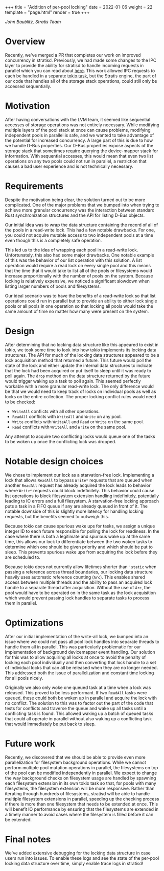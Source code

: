 +++
title = "Addition of per-pool locking"
date = 2022-01-06
weight = 22
template = "page.html"
render = true
+++

*John Baublitz, Stratis Team*

Overview
========
Recently, we've merged a PR that completes our work on improved concurrency in
stratisd.  Previously, we had made some changes to the IPC layer to provide the
ability for stratisd to handle incoming requests in parallel which you can read
about [here]. This work allowed IPC requests to each be handled
in a separate [tokio task], but the Stratis engine, the part of our code that
handles all of the storage stack operations, could still only be accessed
sequentially.

Motivation
==========
After having conversations with the LVM team, it seemed like sequential accesses
of storage operations was not entirely necessary. While modifying multiple layers
of the pool stack at once can cause problems, modifying independent pools in
parallel is safe, and we wanted to take advantage of the potential for increased
concurrency. A large part of this is due to how we handle D-Bus properties. Our
D-Bus properties expose aspects of the storage stack that sometimes require
querying the device-mapper stack for information. With sequential accesses,
this would mean that even two list operations on any two pools could not run in
parallel, a restriction that causes a bad user experience and is not technically
necessary.

Requirements
============
Despite the motivation being clear, the solution turned out to be more complicated.
One of the major problems that we bumped into when trying to achieve more granular
concurrency was the interaction between standard Rust synchronization structures
and the API for listing D-Bus objects.

Our initial idea was to wrap the data structure containing the record of all of
the pools in a read-write lock. This had a few notable drawbacks. For one, you
could not acquire mutable access to two independent pools at a time even though
this is a completely safe operation.

This led us to the idea of wrapping each pool in a read-write lock. Unfortunately,
this also had some major drawbacks. One notable example of this was the behavior of
our list operation with this solution. A list operation would require a read lock
on every single pool and this means that the time that it would take to list all of
the pools or filesystems would increase proportionally with the number of pools
on the system. Because locking is relatively expensive, we noticed a significant
slowdown when listing larger numbers of pools and filesystems.

Our ideal scenario was to have the benefits of a read-write lock so that list
operations could run in parallel but to provide an ability to either lock single
pools or all pools in one operation so that locking all pools would take the
same amount of time no matter how many were present on the system.

Design
======
After determining that no locking data structure like this appeared to exist
in tokio, we took some time to look into how tokio implements its locking data
structures. The API for much of the locking data structures appeared to
be a lock acquisition method that returned a future. This future would poll the state
of the lock and either update the internal data structures to indicate that
the lock had been acquired or put itself to sleep until it was ready to poll
again. The `drop` method on the data structure returned by the future would
trigger waking up a task to poll again. This seemed perfectly workable with
a more granular read-write lock. The only difference would be that we would
need to keep track of locks on individual pools as well as locks on the entire
collection. The proper locking conflict rules would need to be checked:

* `WriteAll` conflicts with all other operations.
* `ReadAll` conflicts with `WriteAll` and `Write` on any pool.
* `Write` conflicts with `WriteAll` and `Read` or `Write` on the same pool.
* `Read` conflicts with `WriteAll` and `Write` on the same pool.

Any attempt to acquire two conflicting locks would queue one of the tasks to
be woken up once the conflicting lock was dropped.

Notable design choices
======================
We chose to implement our lock as a starvation-free lock. Implementing a lock
that allows `ReadAll` to bypass `Write*` requests that are queued when another
`ReadAll` request has already acquired the lock leads to behavior where `Write*`
requests could block indefinitely. This behavior could cause list operations to
block filesystem extension handling indefinitely, potentially leading to IO errors
and a full filesystem. A starvation-free locking approach puts a task in a FIFO
queue if any are already queued in front of it. The notable downside of this is
slightly more latency for handling locking requests, but the benefits seemed to
outweigh this.

Because tokio can cause spurious wake ups for tasks, we assign a unique integer
ID to each future responsible for polling the lock for readiness. In the case
where there is both a legitimate and spurious wake up at the same time, this
allows our lock to differentiate between the two woken tasks to determine which
one should be given priority and which should be put to sleep. This prevents
spurious wake ups from acquiring the lock before they are scheduled to.

Because tokio does not currently allow lifetimes shorter than `'static` when
passing a reference across thread boundaries, our locking data structure
heavily uses automatic reference counting (`Arc`). This enables shared access
between multiple threads and the ability to pass an acquired lock handle to
a separate thread after acquisition. Without the use of `Arc`, the pool would
have to be operated on in the same task as the lock acquisition which would
prevent passing lock handles to separate tasks to process them in parallel.

Optimizations
=============
After our initial implementation of the write-all lock, we bumped into an issue
where we could not pass all pool lock handles into separate threads to handle
them all in parallel. This was particularly problematic for our implementation
of background devicemapper event handling. Our solution for this was to allow
acquiring all locks at once to avoid the penalty of locking each pool individually
and then converting that lock handle to a set of individual locks that can all
be released when they are no longer needed. This addressed both the issue of
parallelization and constant time locking for all pools nicely.

Originally we also only woke one queued task at a time when a lock was released.
This proved to be less performant. If two `ReadAll` tasks were queued, these could
both be woken up in parallel and acquire the lock with no conflict. The solution
to this was to factor out the part of the code that tests for conflicts and traverse
the queue and wake up all tasks until a conflicting task is found. This allowed
waking up a batch of queued tasks that could all operate in parallel without
also waking up a conflicting task that would immediately be put back to sleep.

Future work
===========
Recently, we discovered that we should be able to provide even more
parallelization for filesystem background operations. While we cannot perform
multiple pool mutation operations in parallel, the filesystems on top of the
pool can be modified independently in parallel. We expect to change the way
background checks on filesystem usage are handled by spawning each filesystem
extension in its own tokio task so that, for pools with many filesystems, the
filesystem extension will be more responsive. Rather than iterating through
hundreds of filesystems, stratisd will be able to handle multiple filesystem
extensions in parallel, speeding up the checking process if there is more than
one filesystem that needs to be extended at once. This will benefit IO performance
by ensuring that the filesystems are extended in a timely manner to avoid cases
where the filesystem is filled before it can be extended.

Final notes
===========
We've added extensive debugging for the locking data structure in case users run
into issues. To enable these logs and see the state of the per-pool locking data
structure over time, simply enable trace logs in stratisd!

<!-- more -->
[here]: @/multi-threading.md
[tokio task]: https://tokio.rs/tokio/tutorial/spawning
